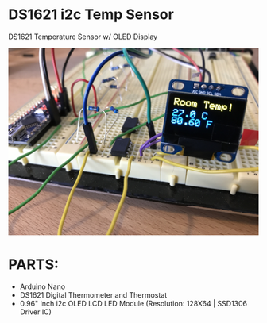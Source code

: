 # DS1621 i2c Temp Sensor
DS1621 Temperature Sensor w/ OLED Display

![DS1621_i2c_nano_OLED](/DS1621_i2c_nano_OLED.JPG?raw=true "# DS1621 i2c Temp Sensor")

# PARTS:

- Arduino Nano
- DS1621 Digital Thermometer and Thermostat
- 0.96" Inch i2c OLED LCD LED Module (Resolution: 128X64 | SSD1306 Driver IC)
